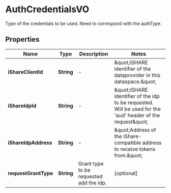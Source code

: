 

# AuthCredentialsVO

Type of the credentials to be used. Need to correspond with the authType.

## Properties

Name | Type | Description | Notes
------------ | ------------- | ------------- | -------------
**iShareClientId** | **String** | -| \&quot;iSHARE identifier of the dataprovider in this dataspace.\&quot; | 
**iShareIdpId** | **String** | -| \&quot;iSHARE identifier of the idp to be requested. Will be used for the &#39;aud&#39; header of the request\&quot; | 
**iShareIdpAddress** | **String** | -| \&quot;Address of the iShare-compatible address to receive tokens from.\&quot; | 
**requestGrantType** | **String** | Grant type to be requested add the idp. |  [optional]



